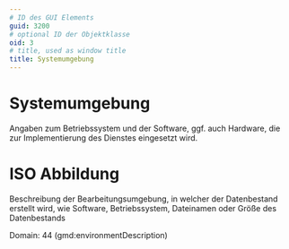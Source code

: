 ```yaml
---
# ID des GUI Elements
guid: 3200
# optional ID der Objektklasse
oid: 3
# title, used as window title
title: Systemumgebung
---
```


# Systemumgebung

Angaben zum Betriebssystem und der Software, ggf. auch Hardware, die zur Implementierung des Dienstes eingesetzt wird.


# ISO Abbildung

Beschreibung der Bearbeitungsumgebung, in welcher der Datenbestand erstellt wird, wie Software, Betriebssystem, Dateinamen  oder Größe des Datenbestands

Domain: 44 (gmd:environmentDescription)
